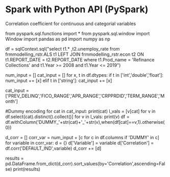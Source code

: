 # Spark with Python API (PySpark)
Correlation coefficient for continuous and categorial variables

from pyspark.sql.functions import *
from pyspark.sql.window import Window
import pandas as pd
import numpy as np

df = sqlContext.sql("select t1.* ,t2.unemploy_rate from frmmodelling_rstr.ALS t1 LEFT JOIN frmmodelling_rstr.econ t2 ON t1.REPORT_DATE = t2.REPORT_DATE where t1.Prod_name = 'Refinance Collections' and t1.Year >= 2008 and t1.Year <= 2019")

num_input = []
cat_input = []
for x, t in df.dtypes:
	if t in ['int','double','float']:
		num_input += [x]
	elif t in ['string']:
		cat_input += [x]

cat_input = ['PREV_DELINQ','FICO_RANGE','APR_RANGE','CRPPRDID','TERM_RANGE','Month']

#Dummy encoding
for cat in cat_input:
	print(cat)
	l_vals = [v[cat] for v in df.select(cat).distinct().collect()]
	for v in l_vals:
		print(v)
		df = df.withColumn('DUMMY_'+str(cat)+'_'+str(v),when(df[cat]==v,1).otherwise(0))

d_corr = []
corr_var = num_input + [c for c in df.columns if 'DUMMY' in c]
for variable in corr_var:
	d = {}
	d['Variable'] = variable
	d['Correlation'] = df.corr('DEFAULT_IND',variable)
	d_corr += [d]

results = pd.DataFrame.from_dict(d_corr).sort_values(by='Correlation',ascending=False)
print(results)
